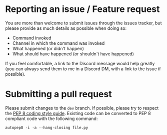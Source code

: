 # Reporting an issue / Feature request
You are more than welcome to submit issues through the issues tracker, but please provide as much details as possible when doing so:

- Command invoked
- Channel in which the command was invoked
- What happened (or didn't happen)
- What should have happened (or shouldn't have happened)

If you feel comfortable, a link to the Discord message would help greatly (you can always send them to me in a Discord DM, with a link to the issue if possible).

# Submitting a pull request
Please submit changes to the `dev` branch. If possible, please try to respect the [PEP 8 coding style guide](https://www.python.org/dev/peps/pep-0008). Existing code can be converted to PEP 8 compliant code with the following command:

```autopep8 -i -a --hang-closing file.py```
